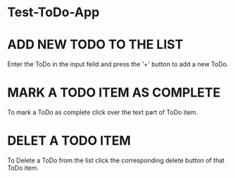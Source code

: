 # Test-ToDo-App

# ADD NEW TODO TO THE LIST
Enter the ToDo in the input feild and press the '+' button to add a new ToDo.

# MARK A TODO ITEM AS COMPLETE
To mark a ToDo as complete click over the text part of ToDo item.

# DELET A TODO ITEM
To Delete a ToDo from the list click the corresponding delete button of that ToDo item.
